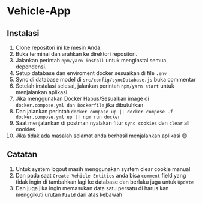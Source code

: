 # Vehicle-App

## Instalasi

1. Clone repositori ini ke mesin Anda.
2. Buka terminal dan arahkan ke direktori repositori.
3. Jalankan perintah `npm/yarn install` untuk menginstal semua dependensi.
4. Setup database dan enviroment docker sesuaikan di file `.env`
5. Sync di database model di `src/config/syncDatabase.js` buka commentar
6. Setelah instalasi selesai, jalankan perintah `npm/yarn start` untuk menjalankan aplikasi.
8. Jika menggunakan Docker Hapus/Sesuaikan image di `docker.compose.yml dan Dockerfile` jika dibutuhkan
9. Dan jalankan perintah `docker compose up || docker compose -f docker.compose.yml up || npm run docker`
10. Saat menjalankan di postman nyalakan fitur `sync cookies` dan `clear` all cookies 
11. Jika tidak ada masalah selamat anda berhasil menjalankan aplikasi 😊

## Catatan
1. Untuk system logout masih menggunakan system clear cookie manual
2. Dan pada saat `Create Vehicle Entities` anda bisa `comment` field yang tidak ingin di tambahkan lagi ke database dan berlaku juga untuk `Update`
3. Dan juga jika ingin memasukan data satu persatu di harus kan menggikuti urutan `Field` dari atas kebawah


